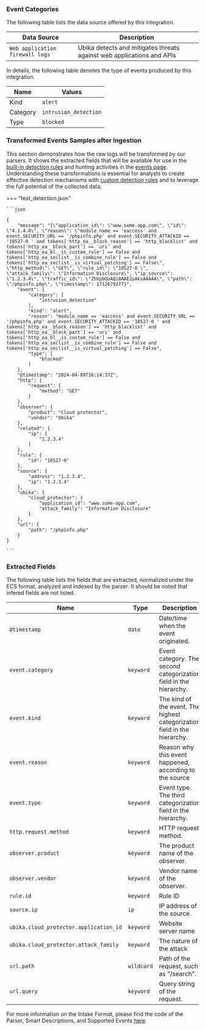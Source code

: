 
### Event Categories


The following table lists the data source offered by this integration.

| Data Source | Description                          |
| ----------- | ------------------------------------ |
| `Web application firewall logs` | Ubika detects and mitigates threats against web applications and APIs |





In details, the following table denotes the type of events produced by this integration.

| Name | Values |
| ---- | ------ |
| Kind | `alert` |
| Category | `intrusion_detection` |
| Type | `blocked` |




### Transformed Events Samples after Ingestion

This section demonstrates how the raw logs will be transformed by our parsers. It shows the extracted fields that will be available for use in the [built-in detection rules](/xdr/features/detect/rules_catalog) and hunting activities in the [events page](/xdr/features/investigate/events). Understanding these transformations is essential for analysts to create effective detection mechanisms with [custom detection rules](/xdr/features/detect/sigma) and to leverage the full potential of the collected data.

=== "test_detection.json"

    ```json
	
    {
        "message": "{\"application_id\": \"www.some-app.com\", \"id\": \"4.1.4.0\", \"reason\": \"module_name == 'eaccess' and event.SECURITY_URL == '/phpinfo.php' and event.SECURITY_ATTACKID == '10527-0 ' and tokens['http_ea__block_reason'] == 'http_blacklist' and tokens['http_ea__block_part'] == 'uri' and tokens['http_ea_bl__is_custom_rule'] == False and tokens['http_ea_seclist__is_combine_rule'] == False and tokens['http_ea_seclist__is_virtual_patching'] == False\", \"http_method\": \"GET\", \"rule_id\": \"10527-0 \", \"attack_family\": \"Information Disclosure\", \"ip_source\": \"1.2.3.4\", \"traffic_id\": \"ZhVpbQoAQi8AAE2yAksAAAAA\", \"path\": \"/phpinfo.php\", \"timestamp\": 1712679277}",
        "event": {
            "category": [
                "intrusion_detection"
            ],
            "kind": "alert",
            "reason": "module_name == 'eaccess' and event.SECURITY_URL == '/phpinfo.php' and event.SECURITY_ATTACKID == '10527-0 ' and tokens['http_ea__block_reason'] == 'http_blacklist' and tokens['http_ea__block_part'] == 'uri' and tokens['http_ea_bl__is_custom_rule'] == False and tokens['http_ea_seclist__is_combine_rule'] == False and tokens['http_ea_seclist__is_virtual_patching'] == False",
            "type": [
                "blocked"
            ]
        },
        "@timestamp": "2024-04-09T16:14:37Z",
        "http": {
            "request": {
                "method": "GET"
            }
        },
        "observer": {
            "product": "Cloud protector",
            "vendor": "Ubika"
        },
        "related": {
            "ip": [
                "1.2.3.4"
            ]
        },
        "rule": {
            "id": "10527-0"
        },
        "source": {
            "address": "1.2.3.4",
            "ip": "1.2.3.4"
        },
        "ubika": {
            "cloud_protector": {
                "application_id": "www.some-app.com",
                "attack_family": "Information Disclosure"
            }
        },
        "url": {
            "path": "/phpinfo.php"
        }
    }
    	
	```





### Extracted Fields

The following table lists the fields that are extracted, normalized under the ECS format, analyzed and indexed by the parser. It should be noted that infered fields are not listed.

| Name | Type | Description                |
| ---- | ---- | ---------------------------|
|`@timestamp` | `date` | Date/time when the event originated. |
|`event.category` | `keyword` | Event category. The second categorization field in the hierarchy. |
|`event.kind` | `keyword` | The kind of the event. The highest categorization field in the hierarchy. |
|`event.reason` | `keyword` | Reason why this event happened, according to the source |
|`event.type` | `keyword` | Event type. The third categorization field in the hierarchy. |
|`http.request.method` | `keyword` | HTTP request method. |
|`observer.product` | `keyword` | The product name of the observer. |
|`observer.vendor` | `keyword` | Vendor name of the observer. |
|`rule.id` | `keyword` | Rule ID |
|`source.ip` | `ip` | IP address of the source. |
|`ubika.cloud_protector.application_id` | `keyword` | Website server name |
|`ubika.cloud_protector.attack_family` | `keyword` | The nature of the attack |
|`url.path` | `wildcard` | Path of the request, such as "/search". |
|`url.query` | `keyword` | Query string of the request. |



For more information on the Intake Format, please find the code of the Parser, Smart Descriptions, and Supported Events [here](https://github.com/SEKOIA-IO/intake-formats/tree/main/Ubika/ubika-cloud-protector-alerts).